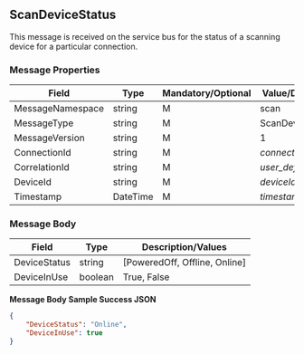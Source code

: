 ## ScanDeviceStatus

This message is received on the service bus for the status of a scanning device for a particular connection.

### Message Properties

| Field | Type | Mandatory/Optional | Value/Description |
|--|--|--|--|
| MessageNamespace    | string | M | scan                    |
| MessageType         | string | M | ScanDeviceStatus|
| MessageVersion      | string | M | 1                       |
| ConnectionId        | string | M | *connectionId*        |
| CorrelationId       | string | M | *user_defined_string* |
| DeviceId            | string | M | *deviceId*            |
| Timestamp           | DateTime | M | *timestamp*|

### Message Body

| Field        | Type                     | Description/Values                      |
|--------------|--------------------------|-----------------------------------------|
| DeviceStatus | string                   | [PoweredOff, Offline, Online]  |    
| DeviceInUse  | boolean                  | True, False  | 

**Message Body Sample Success JSON**
```JSON 
{ 
    "DeviceStatus": "Online",
    "DeviceInUse": true
}
```